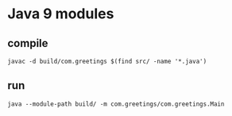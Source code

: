 # Java 9 modules

## compile

```
javac -d build/com.greetings $(find src/ -name '*.java')
```

## run

```
java --module-path build/ -m com.greetings/com.greetings.Main
```
